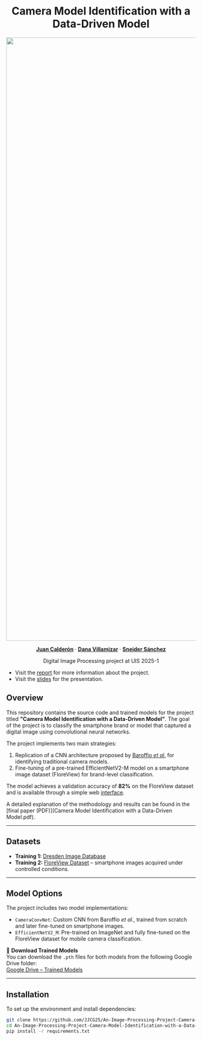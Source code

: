 <p align="center">
  <h1 align="center">Camera Model Identification with a Data-Driven Model</h1>
  <p align="center">
    <img src="./data/results.png" alt="Panorama Image" width="1600">
  <p align="center">
    <a href="https://github.com/JJCG25" rel="external nofollow noopener" target="_blank"><strong>Juan Calderón</strong></a>
    ·
    <a href="https://github.com/Danita21" rel="external nofollow noopener" target="_blank"><strong>Dana Villamizar</strong></a>
    ·
    <a href="https://github.com/Sneider-exe" rel="external nofollow noopener" target="_blank"><strong>Sneider Sánchez</strong></a>
  </p>
<p align="center">
    Digital Image Processing project at UIS 2025-1

- Visit the  [report](report.pdf) for more information about the project.
- Visit the  [slides](slides.pdf) for the presentation.

## Overview

This repository contains the source code and trained models for the project titled **"Camera Model Identification with a Data-Driven Model"**. The goal of the project is to classify the smartphone brand or model that captured a digital image using convolutional neural networks.

The project implements two main strategies:
1. Replication of a CNN architecture proposed by [Baroffio *et al.*](https://www.researchgate.net/publication/301841474_Camera_identification_with_deep_convolutional_networks) for identifying traditional camera models.
2. Fine-tuning of a pre-trained EfficientNetV2-M model on a smartphone image dataset (FloreView) for brand-level classification.

The model achieves a validation accuracy of **82%** on the FloreView dataset and is available through a simple web [interface](https://www.researchgate.net/publication/301841474_Camera_identification_with_deep_convolutional_networks).

A detailed explanation of the methodology and results can be found in the [final paper (PDF)](Camera Model Identification with a Data-Driven Model.pdf).

---

## Datasets

- **Training 1:** [Dresden Image Database](https://www.kaggle.com/datasets/micscodes/dresden-image-database)
- **Training 2:** [FloreView Dataset](https://lesc.dinfo.unifi.it/FloreView/) – smartphone images acquired under controlled conditions.

---

## Model Options

The project includes two model implementations:

- `CameraConvNet`: Custom CNN from Baroffio *et al.*, trained from scratch and later fine-tuned on smartphone images.
- `EfficientNetV2_M`: Pre-trained on ImageNet and fully fine-tuned on the FloreView dataset for mobile camera classification.

🔗 **Download Trained Models**  
You can download the `.pth` files for both models from the following Google Drive folder:  
[Google Drive – Trained Models](https://drive.google.com/drive/folders/1yU4jWUso9WsH4zSfsF7ptDyKon2optAi?usp=sharing)

---
## Installation

To set up the environment and install dependencies:

```bash
git clone https://github.com/JJCG25/An-Image-Processing-Project-Camera-Model-Identification-with-a-Data-Driven-Model
cd An-Image-Processing-Project-Camera-Model-Identification-with-a-Data-Driven-Model
pip install -r requirements.txt
